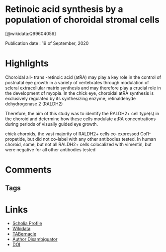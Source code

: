 
Retinoic acid synthesis by a population of choroidal stromal cells
==================================================================
  
  [@wikidata:Q99604056]  
  
Publication date : 19 of September, 2020  

# Highlights

Choroidal all- trans -retinoic acid (atRA) may play a key role in the control of postnatal eye growth in a variety of vertebrates through modulation of scleral extracellular matrix synthesis and may therefore play a crucial role in the development of myopia. In the chick eye, choroidal atRA synthesis is exclusively regulated by its synthesizing enzyme, retinaldehyde dehydrogenase 2 (RALDH2)


Therefore, the aim of this study was to identify the RALDH2+ cell type(s) in the choroid and determine how these cells modulate atRA concentrations during periods of visually guided eye growth.

 chick choroids, the vast majority of RALDH2+ cells co-expressed Col1-propetide, but did not co-label with any other antibodies tested. In human choroid, some, but not all RALDH2+ cells colocalized with vimentin, but were negative for all other antibodies tested


# Comments

## Tags

# Links
  
 * [Scholia Profile](https://scholia.toolforge.org/work/Q99604056)  
 * [Wikidata](https://www.wikidata.org/wiki/Q99604056)  
 * [TABernacle](https://tabernacle.toolforge.org/?#/tab/manual/Q99604056/P921%3BP4510)  
 * [Author Disambiguator](https://author-disambiguator.toolforge.org/work_item_oauth.php?id=Q99604056&batch_id=&match=1&author_list_id=&doit=Get+author+links+for+work)  
 * [DOI](https://doi.org/10.1016/J.EXER.2020.108252)  
